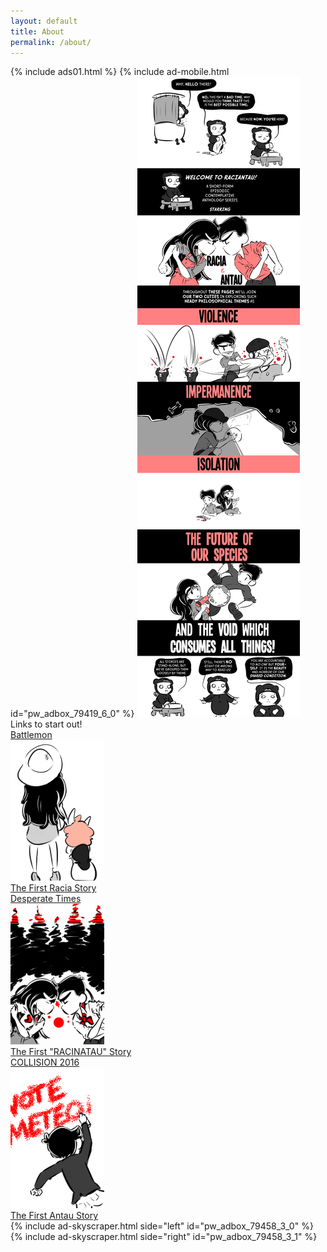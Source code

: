 ```yaml
---
layout: default
title: About
permalink: /about/
---
```


<div class="about">
{% include ads01.html %}
{% include ad-mobile.html id="pw_adbox_79419_6_0" %}

 <img src="/img/ABOUT.png" />
<div class="startout">
	Links to start out!
  <div class="links">
    <a href="/archives/Battlemon">
    <div class="story">
      <div class="title">Battlemon</div>
      <img src="/img/content/poster01-bmon.png" />
      <div class="subtitle">The First Racia Story</div>
    </div>
    </a>
      <a href="/archives/Desperate+Times">
    <div class="story">
      <div class="title">Desperate Times</div>
      <img src="/img/content/POSTER01e-DESPERATE-TIMES.png" />
      <div class="subtitle">The First "RACINATAU" Story</div>
    </div>
    </a>
      <a href="/archives/Collision+2016">
    <div class="story">
      <div class="title">COLLISION 2016</div>
      <img src="/img/content/poster02-collision.png" />
      <div class="subtitle">The First Antau Story</div>
    </div>
    </a>
  </div>
</div>
	 {% include ad-skyscraper.html side="left" id="pw_adbox_79458_3_0" %}
	 {% include ad-skyscraper.html side="right" id="pw_adbox_79458_3_1" %}
</div>

<script>
window.onscroll = function(){
	console.log(window.scrollY);
   if(window.scrollY >= 790) { // change target to number
      $('.starring').css('background-attachment', 'scroll');
   }else{
      $('.starring').css('background-attachment', 'fixed');
	 }

	  if(window.scrollY >= 1180) { // change target to number
	 		$('.violence').css('background-attachment', 'scroll');
	  }else{
	 		$('.violence').css('background-attachment', 'fixed');
	  }

			  if(window.scrollY >= 1693) { // change target to number
			 		$('.impermanence').css('background-attachment', 'scroll');
			  }else{
			 		$('.impermanence').css('background-attachment', 'fixed');
			  }
};
</script>
